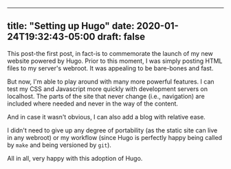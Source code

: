 
---
title: "Setting up Hugo"
date: 2020-01-24T19:32:43-05:00
draft: false
---

This post-the first post, in fact-is to commemorate the launch of my new
website powered by Hugo. Prior to this moment, I was simply posting HTML files
to my server's webroot. It was appealing to be bare-bones and fast.

But now, I'm able to play around with many more powerful features. I can test
my CSS and Javascript more quickly with development servers on localhost. The
parts of the site that never change (i.e., navigation) are included where
needed and never in the way of the content.

And in case it wasn't obvious, I can also add a blog with relative ease.

I didn't need to give up any degree of portability (as the static site can live
in any webroot) or my workflow (since Hugo is perfectly happy being called by
`make` and being versioned by `git`).

All in all, very happy with this adoption of Hugo.

